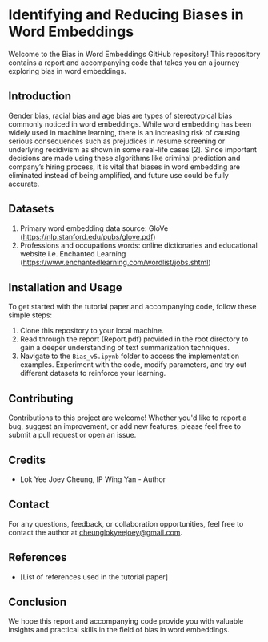 # Identifying and Reducing Biases in Word Embeddings

Welcome to the Bias in Word Embeddings GitHub repository! This repository contains a report and accompanying code that takes you on a journey exploring bias in word embeddings.

## Introduction

Gender bias, racial bias and age bias are types of stereotypical bias commonly noticed in word embeddings. While word embedding has been widely used in machine learning, there is an increasing risk of causing serious consequences such as prejudices in resume screening or underlying recidivism as shown in some real-life cases [2]. Since important decisions are made using these algorithms like criminal prediction and company’s hiring process, it is vital that biases in word embedding are eliminated instead of being amplified, and future use could be fully accurate.

## Datasets 
1. Primary word embedding data source: GloVe (https://nlp.stanford.edu/pubs/glove.pdf)
2. Professions and occupations words: online dictionaries and educational website i.e. Enchanted Learning (https://www.enchantedlearning.com/wordlist/jobs.shtml)


## Installation and Usage

To get started with the tutorial paper and accompanying code, follow these simple steps:

1. Clone this repository to your local machine.
2. Read through the report (Report.pdf) provided in the root directory to gain a deeper understanding of text summarization techniques.
3. Navigate to the `Bias_v5.ipynb` folder to access the implementation examples. Experiment with the code, modify parameters, and try out different datasets to reinforce your learning.


## Contributing

Contributions to this project are welcome! Whether you'd like to report a bug, suggest an improvement, or add new features, please feel free to submit a pull request or open an issue.

## Credits

- Lok Yee Joey Cheung, IP Wing Yan - Author

## Contact

For any questions, feedback, or collaboration opportunities, feel free to contact the author at cheunglokyeejoey@gmail.com.

## References

- [List of references used in the tutorial paper]


## Conclusion

We hope this report and accompanying code provide you with valuable insights and practical skills in the field of bias in word embeddings. 
